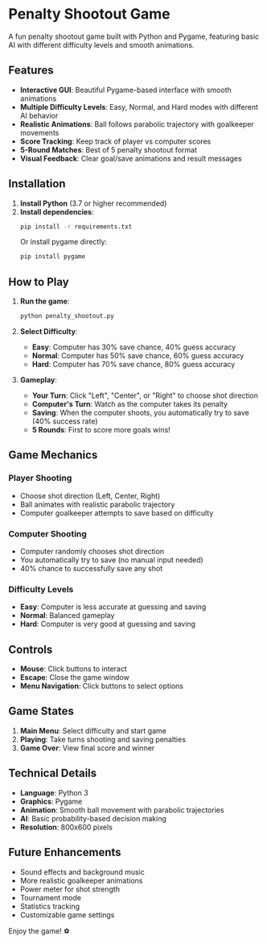 # Penalty Shootout Game

A fun penalty shootout game built with Python and Pygame, featuring basic AI with different difficulty levels and smooth animations.

## Features

- **Interactive GUI**: Beautiful Pygame-based interface with smooth animations
- **Multiple Difficulty Levels**: Easy, Normal, and Hard modes with different AI behavior
- **Realistic Animations**: Ball follows parabolic trajectory with goalkeeper movements
- **Score Tracking**: Keep track of player vs computer scores
- **5-Round Matches**: Best of 5 penalty shootout format
- **Visual Feedback**: Clear goal/save animations and result messages

## Installation

1. **Install Python** (3.7 or higher recommended)
2. **Install dependencies**:
   ```bash
   pip install -r requirements.txt
   ```
   Or install pygame directly:
   ```bash
   pip install pygame
   ```

## How to Play

1. **Run the game**:
   ```bash
   python penalty_shootout.py
   ```

2. **Select Difficulty**:
   - **Easy**: Computer has 30% save chance, 40% guess accuracy
   - **Normal**: Computer has 50% save chance, 60% guess accuracy  
   - **Hard**: Computer has 70% save chance, 80% guess accuracy

3. **Gameplay**:
   - **Your Turn**: Click "Left", "Center", or "Right" to choose shot direction
   - **Computer's Turn**: Watch as the computer takes its penalty
   - **Saving**: When the computer shoots, you automatically try to save (40% success rate)
   - **5 Rounds**: First to score more goals wins!

## Game Mechanics

### Player Shooting
- Choose shot direction (Left, Center, Right)
- Ball animates with realistic parabolic trajectory
- Computer goalkeeper attempts to save based on difficulty

### Computer Shooting  
- Computer randomly chooses shot direction
- You automatically try to save (no manual input needed)
- 40% chance to successfully save any shot

### Difficulty Levels
- **Easy**: Computer is less accurate at guessing and saving
- **Normal**: Balanced gameplay
- **Hard**: Computer is very good at guessing and saving

## Controls

- **Mouse**: Click buttons to interact
- **Escape**: Close the game window
- **Menu Navigation**: Click buttons to select options

## Game States

1. **Main Menu**: Select difficulty and start game
2. **Playing**: Take turns shooting and saving penalties
3. **Game Over**: View final score and winner

## Technical Details

- **Language**: Python 3
- **Graphics**: Pygame
- **Animation**: Smooth ball movement with parabolic trajectories
- **AI**: Basic probability-based decision making
- **Resolution**: 800x600 pixels

## Future Enhancements

- Sound effects and background music
- More realistic goalkeeper animations
- Power meter for shot strength
- Tournament mode
- Statistics tracking
- Customizable game settings

Enjoy the game! ⚽ 